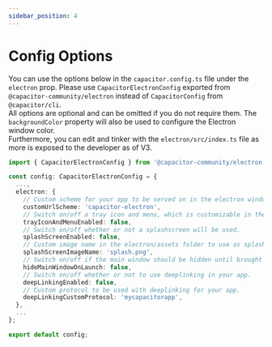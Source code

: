 ```yaml
---
sidebar_position: 4
---
```


# Config Options

You can use the options below in the `capacitor.config.ts` file under the `electron` prop. Please use `CapacitorElectronConfig` exported from `@capacitor-community/electron` instead of `CapacitorConfig` from `@capacitor/cli`.\
All options are optional and can be omitted if you do not require them. The `backgroundColor` property will also be used to configure the Electron window color.\
Furthermore, you can edit and tinker with the `electron/src/index.ts` file as more is exposed to the developer as of V3.

```typescript
import { CapacitorElectronConfig } from '@capacitor-community/electron';

const config: CapacitorElectronConfig = {
  ...,
  electron: {
    // Custom scheme for your app to be served on in the electron window.
    customUrlScheme: 'capacitor-electron',
    // Switch on/off a tray icon and menu, which is customizable in the app.
    trayIconAndMenuEnabled: false,
    // Switch on/off whether or not a splashscreen will be used.
    splashScreenEnabled: false,
    // Custom image name in the electron/assets folder to use as splash image (.gif included)
    splashScreenImageName: 'splash.png',
    // Switch on/off if the main window should be hidden until brought to the front by the tray menu, etc.
    hideMainWindowOnLaunch: false,
    // Switch on/off whether or not to use deeplinking in your app.
    deepLinkingEnabled: false,
    // Custom protocol to be used with deeplinking for your app.
    deepLinkingCustomProtocol: 'mycapacitorapp',
  },
  ...
};

export default config;
```